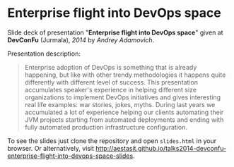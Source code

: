 
# Enterprise flight into DevOps space

Slide deck of presentation "**Enterprise flight into DevOps space**" given at **DevConFu** (Jurmala), *2014* by *Andrey Adamovich*.

Presentation description:

> Enterprise adoption of DevOps is something that is already happening, but like with other trendy methodologies it happens quite differently with different level of success. This presentation accumulates speaker's experience in helping different size organizations to implement DevOps initiatives and gives interesting real life examples: war stories, jokes, myths. During last years we accumulated a lot of experience helping our clients automating their JVM projects starting from automated deployments and ending with fully automated production infrastructure configuration.


To see the slides just clone the repository and open `slides.html` in your browser. Or alternatively, visit <http://aestasit.github.io/talks2014-devconfu-enterprise-flight-into-devops-space-slides>.

